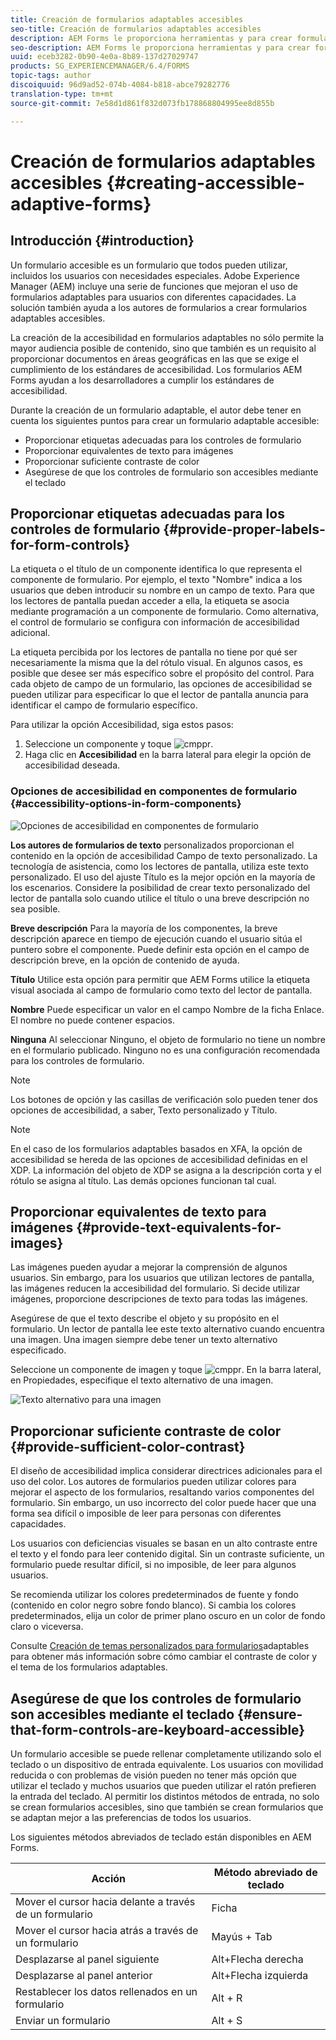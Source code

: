```yaml
---
title: Creación de formularios adaptables accesibles
seo-title: Creación de formularios adaptables accesibles
description: AEM Forms le proporciona herramientas y para crear formularios adaptables accesibles y ayuda a cumplir los estándares de accesibilidad.
seo-description: AEM Forms le proporciona herramientas y para crear formularios adaptables accesibles y ayuda a cumplir los estándares de accesibilidad.
uuid: eceb3282-0b90-4e0a-8b89-137d27029747
products: SG_EXPERIENCEMANAGER/6.4/FORMS
topic-tags: author
discoiquuid: 96d9ad52-074b-4084-b818-abce79282776
translation-type: tm+mt
source-git-commit: 7e58d1d861f832d073fb178868804995ee8d855b

---
```



# Creación de formularios adaptables accesibles {#creating-accessible-adaptive-forms}

## Introducción {#introduction}

Un formulario accesible es un formulario que todos pueden utilizar, incluidos los usuarios con necesidades especiales. Adobe Experience Manager (AEM) incluye una serie de funciones que mejoran el uso de formularios adaptables para usuarios con diferentes capacidades. La solución también ayuda a los autores de formularios a crear formularios adaptables accesibles.

La creación de la accesibilidad en formularios adaptables no sólo permite la mayor audiencia posible de contenido, sino que también es un requisito al proporcionar documentos en áreas geográficas en las que se exige el cumplimiento de los estándares de accesibilidad. Los formularios AEM Forms ayudan a los desarrolladores a cumplir los estándares de accesibilidad.

Durante la creación de un formulario adaptable, el autor debe tener en cuenta los siguientes puntos para crear un formulario adaptable accesible:

* Proporcionar etiquetas adecuadas para los controles de formulario
* Proporcionar equivalentes de texto para imágenes
* Proporcionar suficiente contraste de color
* Asegúrese de que los controles de formulario son accesibles mediante el teclado

##  Proporcionar etiquetas adecuadas para los controles de formulario {#provide-proper-labels-for-form-controls}

La etiqueta o el título de un componente identifica lo que representa el componente de formulario. Por ejemplo, el texto &quot;Nombre&quot; indica a los usuarios que deben introducir su nombre en un campo de texto. Para que los lectores de pantalla puedan acceder a ella, la etiqueta se asocia mediante programación a un componente de formulario. Como alternativa, el control de formulario se configura con información de accesibilidad adicional.

La etiqueta percibida por los lectores de pantalla no tiene por qué ser necesariamente la misma que la del rótulo visual. En algunos casos, es posible que desee ser más específico sobre el propósito del control. Para cada objeto de campo de un formulario, las opciones de accesibilidad se pueden utilizar para especificar lo que el lector de pantalla anuncia para identificar el campo de formulario específico.

Para utilizar la opción Accesibilidad, siga estos pasos:

1. Seleccione un componente y toque ![cmppr](assets/cmppr.png).
1. Haga clic en **Accesibilidad** en la barra lateral para elegir la opción de accesibilidad deseada.

### Opciones de accesibilidad en componentes de formulario {#accessibility-options-in-form-components}

![Opciones de accesibilidad en componentes de formulario](assets/accessibility-options.png)

**Los autores de formularios de texto** personalizados proporcionan el contenido en la opción de accesibilidad Campo de texto personalizado. La tecnología de asistencia, como los lectores de pantalla, utiliza este texto personalizado. El uso del ajuste Título es la mejor opción en la mayoría de los escenarios. Considere la posibilidad de crear texto personalizado del lector de pantalla solo cuando utilice el título o una breve descripción no sea posible.

**Breve descripción** Para la mayoría de los componentes, la breve descripción aparece en tiempo de ejecución cuando el usuario sitúa el puntero sobre el componente. Puede definir esta opción en el campo de descripción breve, en la opción de contenido de ayuda.

**Título** Utilice esta opción para permitir que AEM Forms utilice la etiqueta visual asociada al campo de formulario como texto del lector de pantalla.

**Nombre** Puede especificar un valor en el campo Nombre de la ficha Enlace. El nombre no puede contener espacios.

**Ninguna** Al seleccionar Ninguno, el objeto de formulario no tiene un nombre en el formulario publicado. Ninguno no es una configuración recomendada para los controles de formulario.

>[!NOTE]
>
>Los botones de opción y las casillas de verificación solo pueden tener dos opciones de accesibilidad, a saber, Texto personalizado y Título.

>[!NOTE]
>
>En el caso de los formularios adaptables basados en XFA, la opción de accesibilidad se hereda de las opciones de accesibilidad definidas en el XDP. La información del objeto de XDP se asigna a la descripción corta y el rótulo se asigna al título. Las demás opciones funcionan tal cual.

##  Proporcionar equivalentes de texto para imágenes {#provide-text-equivalents-for-images}

Las imágenes pueden ayudar a mejorar la comprensión de algunos usuarios. Sin embargo, para los usuarios que utilizan lectores de pantalla, las imágenes reducen la accesibilidad del formulario. Si decide utilizar imágenes, proporcione descripciones de texto para todas las imágenes.

Asegúrese de que el texto describe el objeto y su propósito en el formulario. Un lector de pantalla lee este texto alternativo cuando encuentra una imagen. Una imagen siempre debe tener un texto alternativo especificado.

Seleccione un componente de imagen y toque ![cmppr](assets/cmppr.png). En la barra lateral, en Propiedades, especifique el texto alternativo de una imagen.

![Texto alternativo para una imagen](assets/image-properties.png)

##  Proporcionar suficiente contraste de color {#provide-sufficient-color-contrast}

El diseño de accesibilidad implica considerar directrices adicionales para el uso del color. Los autores de formularios pueden utilizar colores para mejorar el aspecto de los formularios, resaltando varios componentes del formulario. Sin embargo, un uso incorrecto del color puede hacer que una forma sea difícil o imposible de leer para personas con diferentes capacidades.

Los usuarios con deficiencias visuales se basan en un alto contraste entre el texto y el fondo para leer contenido digital. Sin un contraste suficiente, un formulario puede resultar difícil, si no imposible, de leer para algunos usuarios.

Se recomienda utilizar los colores predeterminados de fuente y fondo (contenido en color negro sobre fondo blanco). Si cambia los colores predeterminados, elija un color de primer plano oscuro en un color de fondo claro o viceversa.

Consulte [Creación de temas personalizados para formularios](/help/forms/using/creating-custom-adaptive-form-themes.md)adaptables para obtener más información sobre cómo cambiar el contraste de color y el tema de los formularios adaptables.

##  Asegúrese de que los controles de formulario son accesibles mediante el teclado {#ensure-that-form-controls-are-keyboard-accessible}

Un formulario accesible se puede rellenar completamente utilizando solo el teclado o un dispositivo de entrada equivalente. Los usuarios con movilidad reducida o con problemas de visión pueden no tener más opción que utilizar el teclado y muchos usuarios que pueden utilizar el ratón prefieren la entrada del teclado. Al permitir los distintos métodos de entrada, no solo se crean formularios accesibles, sino que también se crean formularios que se adaptan mejor a las preferencias de todos los usuarios.

Los siguientes métodos abreviados de teclado están disponibles en AEM Forms.

| Acción | Método abreviado de teclado |
|---|---|
| Mover el cursor hacia delante a través de un formulario | Ficha |
| Mover el cursor hacia atrás a través de un formulario | Mayús + Tab |
| Desplazarse al panel siguiente | Alt+Flecha derecha |
| Desplazarse al panel anterior | Alt+Flecha izquierda |
| Restablecer los datos rellenados en un formulario | Alt + R |
| Enviar un formulario | Alt + S | configuration-watch-folder-endpoints.md |